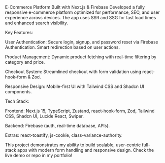 E-Commerce Platform Built with Next.js & Firebase
Developed a fully responsive e-commerce platform optimized for performance, SEO, and user experience across devices. The app uses SSR and SSG for fast load times and enhanced search visibility.

Key Features:

User Authentication: Secure login, signup, and password reset via Firebase Authentication. Smart redirection based on user actions.

Product Management: Dynamic product fetching with real-time filtering by category and price.

Checkout System: Streamlined checkout with form validation using react-hook-form & Zod.

Responsive Design: Mobile-first UI with Tailwind CSS and Shadcn UI components.

Tech Stack:

Frontend: Next.js 15, TypeScript, Zustand, react-hook-form, Zod, Tailwind CSS, Shadcn UI, Lucide React, Swiper.

Backend: Firebase (auth, real-time database, APIs).

Extras: react-toastify, js-cookie, class-variance-authority.

This project demonstrates my ability to build scalable, user-centric full-stack apps with modern form handling and responsive design. Check the live demo or repo in my portfolio!
